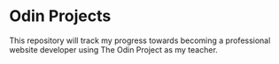 <h1>Odin Projects</h1>
<p>This repository will track my progress towards becoming a professional website developer using The Odin Project as my teacher.</p>